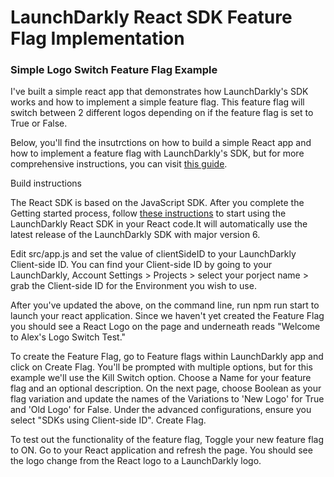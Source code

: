 # LaunchDarkly React SDK Feature Flag Implementation
### Simple Logo Switch Feature Flag Example
I've built a simple react app that demonstrates how LaunchDarkly's SDK works and how to implement a simple feature flag. This feature flag will switch between 2 different logos depending on if the feature flag is set to True or False.

Below, you'll find the insutrctions on how to build a simple React app and how to implement a feature flag with LaunchDarkly's SDK, but for more comprehensive instructions, you can visit [this guide](https://docs.launchdarkly.com/sdk/client-side/react?q=sdk).

Build instructions 


The React SDK is based on the JavaScript SDK. After you complete the Getting started process, follow [these instructions](https://docs.launchdarkly.com/sdk/client-side/react/react-web?q=sdk#getting-started) to start using the LaunchDarkly React SDK in your React code.It will automatically use the latest release of the LaunchDarkly SDK with major version 6.

Edit src/app.js and set the value of clientSideID to your LaunchDarkly Client-side ID. You can find your Client-side ID by going to your LaunchDarkly, Account Settings > Projects > select your porject name > grab the Client-side ID for the Environment you wish to use. 

After you've updated the above, on the command line, run npm run start to launch your react application. Since we haven't yet created the Feature Flag you should see a React Logo on the page and underneath reads "Welcome to Alex's Logo Switch Test."

To create the Feature Flag, go to Feature flags within LaunchDarkly app and click on Create Flag. You'll be prompted with multiple options, but for this example we'll use the Kill Switch option. Choose a Name for your feature flag and an optional description. On the next page, choose Boolean as your flag variation and update the names of the Variations to 'New Logo' for True and 'Old Logo' for False. Under the advanced configurations, ensure you select "SDKs using Client-side ID". Create Flag.

To test out the functionality of the feature flag, Toggle your new feature flag to ON. Go to your React application and refresh the page. You should see the logo change from the React logo to a LaunchDarkly logo.
